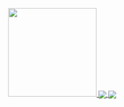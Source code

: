  
<div>
  <a href="https://github.com/digao1297">
  <img height="180em" src="https://github-readme-stats.vercel.app/api?username=digao1297&show_icons=true&theme=dark&include_all_commits=true&count_private=true"/>
   <a href="https://github.com/anuraghazra/github-readme-stats">
  <img align="center" src="https://github-readme-stats.vercel.app/api/pin/?username=anuraghazra&repo=github-readme-stats" />
  </a>
  <a href="https://github.com/anuraghazra/convoychat">
    <img align="center" src="https://github-readme-stats.vercel.app/api/pin/?username=anuraghazra&repo=convoychat" />
  </a>
</div>
  
